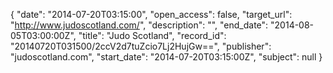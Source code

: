 {
  "date": "2014-07-20T03:15:00", 
  "open_access": false, 
  "target_url": "http://www.judoscotland.com/", 
  "description": "", 
  "end_date": "2014-08-05T03:00:00Z", 
  "title": "Judo Scotland", 
  "record_id": "20140720T031500/2ccV2d7tuZcio7Lj2HujGw==", 
  "publisher": "judoscotland.com", 
  "start_date": "2014-07-20T03:15:00Z", 
  "subject": null
}

